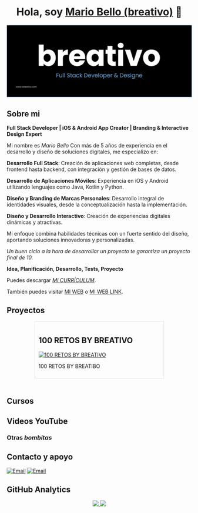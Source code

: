 <div align="center">
<h1 align="center">Hola, soy <a href="https://breativo.com">Mario Bello (breativo)</a> 👋</h1>
</div>

![Banner breativo](/img/header_breativo.png)

## Sobre mi
**Full Stack Developer | iOS & Android App Creator | Branding & Interactive Design Expert**

Mi nombre es *Mario Bello* Con más de 5 años de experiencia en el desarrollo y diseño de soluciones digitales, me especializo en:

**Desarrollo Full Stack**: Creación de aplicaciones web completas, desde frontend hasta backend, con integración y gestión de bases de datos.

**Desarrollo de Aplicaciones Móviles**: Experiencia en iOS y Android utilizando lenguajes como Java, Kotlin y Python.
    
**Diseño y Branding de Marcas Personales**: Desarrollo integral de identidades visuales, desde la conceptualización hasta la implementación.
    
**Diseño y Desarrollo Interactivo**: Creación de experiencias digitales dinámicas y atractivas.

Mi enfoque combina habilidades técnicas con un fuerte sentido del diseño, aportando soluciones innovadoras y personalizadas.

*Un buen ciclo a la hora de desarrollar un proyecto te garantiza un proyecto final de 10.*
</br>

**Idea, Planificación, Desarrollo, Tests, Proyecto**
</br>


Puedes descargar [*MI CURRÍCULUM*](pdf/curriculum%20Mario%20Bello%20García.pdf).
</br>

También puedes visitar [MI WEB](https://www.breativo.com) o [MI WEB LINK](https://www.breativo.com).

## Proyectos
<div style="width: 70%; margin: 0 auto;">
  <table style="width: 100%; border-collapse: collapse; margin: 20px auto;">
    <tr>
        <div style="border: 1px solid #ddd; padding: 10px;">
        <h2 style="">100 RETOS BY BREATIVO</h2>
        <a href="../100retos_bybreativo/README.md" target="_blank" style="margin-right: 10px;">
        <img src="../100retos_bybreativo/img/header.png" alt="100 RETOS BY BREATIVO" width="" style=""/>
        </a>
        <p>
        100 RETOS BY BREATIBO
        </p>
        </div>
    </tr>
    
      
    
  </table>
</div>



## Cursos


## Videos YouTube

### Otras *bombitas* 


## Contacto y apoyo

[![Email](https://img.shields.io/badge/email_personal-mariobellogarcia@breativo.com-0149fc?style=for-the-badge&logo=gmail&logoColor=white&labelColor=101010)](mailto:mariobellogarcia@breativo.com)
[![Email](https://img.shields.io/badge/email-breativo@breativo.com-0149fc?style=for-the-badge&logo=gmail&logoColor=white&labelColor=101010)](mailto:breativo@breativo.com)

## GitHub Analytics

<p align="center">
<a href="https://github.com/breativo">
  <img height="140em" src="https://github-readme-stats-eight-theta.vercel.app/api?username=breativo&show_icons=true&theme=algolia&include_all_commits=true&count_private=true"/>
  <img height="140em" src="https://github-readme-stats-eight-theta.vercel.app/api/top-langs/?username=breativo&layout=compact&langs_count=8&theme=algolia"/>
</a>
</p>